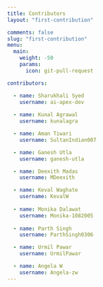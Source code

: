 ```yaml
---
title: Contributors
layout: "first-contribution"

comments: false
slug: "first-contribution"
menu:
  main:
    weight: -50
    params:
      icon: git-pull-request

contributors:

  - name: Sharukhali Syed
    username: ai-apex-dev
    
  - name: Kunal Agrawal
    username: kunalagra

  - name: Aman Tiwari
    username: SultanIndian007

  - name: Ganesh Utla
    username: ganesh-utla

  - name: Deexith Madas
    username: MDeexith

  - name: Keval Waghate
    username: KevalW
    
  - name: Monika Dalawat
    username: Monika-1082005
    
  - name: Parth Singh
    username: ParthSingh0306

  - name: Urmil Pawar
    username: UrmilPawar

  - name: Angela W
    username: Angela-zw
---
```

